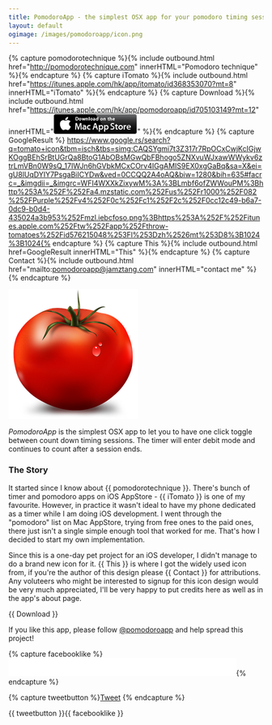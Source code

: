 ```yaml
---
title: PomodoroApp - the simplest OSX app for your pomodoro timing sessions 
layout: default
ogimage: /images/pomodoroapp/icon.png
---
```


{% capture pomodorotechnique %}{% include outbound.html href="http://pomodorotechnique.com" innerHTML="Pomodoro technique" %}{% endcapture %}
{% capture iTomato %}{% include outbound.html href="https://itunes.apple.com/hk/app/itomato/id368353070?mt=8" innerHTML="iTomato" %}{% endcapture %}
{% capture Download %}{% include outbound.html href="https://itunes.apple.com/hk/app/pomodoroapp/id705103149?mt=12" innerHTML="<img src='/images/itunes/Mac_App_Store/Download_on_the_Mac_App_Store_Badge_US-UK_165x40_0824.png' />" %}{% endcapture %}
{% capture GoogleResult %}
https://www.google.rs/search?q=tomato+icon&tbm=isch&tbs=simg:CAQSYgmi7t3Z317r7RpOCxCwjKcIGjwKOggBEhSrBtUGrQa8BtoG1AbOBsMGwQbFBhogo5ZNXvuWJxawWWykv6ztrLmVBn0W9sQ_17IWJn6hGVbkMCxCOrv4IGgAMIS9EX0xgGaBq&sa=X&ei=gU8lUqDYIY7PsgaBiICYDw&ved=0CCQQ2A4oAQ&biw=1280&bih=635#facrc=_&imgdii=_&imgrc=WFI4WXXkZixywM%3A%3BLmbf6ofZWWouPM%3Bhttp%253A%252F%252Fa4.mzstatic.com%252Fus%252Fr1000%252F082%252FPurple%252Fv4%252F0c%252Fc1%252F2c%252F0cc12c49-b6a7-0dc9-b0d4-435024a3b953%252Fmzl.iebcfoso.png%3Bhttps%253A%252F%252Fitunes.apple.com%252Ftw%252Fapp%252Fthrow-tomatoes%252Fid576215048%253Fl%253Dzh%2526mt%253D8%3B1024%3B1024{% endcapture %}
{% capture This %}{% include outbound.html href=GoogleResult innerHTML="This" %}{% endcapture %}
{% capture Contact %}{% include outbound.html href="mailto:pomodoroapp@jamztang.com" innerHTML="contact me" %}{% endcapture %}

<script>!function(d,s,id){var js,fjs=d.getElementsByTagName(s)[0],p=/^http:/.test(d.location)?'http':'https';if(!d.getElementById(id)){js=d.createElement(s);js.id=id;js.src=p+'://platform.twitter.com/widgets.js';fjs.parentNode.insertBefore(js,fjs);}}(document, 'script', 'twitter-wjs');</script>

<img src="/images/pomodoroapp/icon.png" />

_PomodoroApp_ is the simplest OSX app to let you to have one click toggle between count down timing sessions. The timer will enter debit mode and continues to count after a session ends.

### The Story

It started since I know about {{ pomodorotechnique }}. There's bunch of timer and pomodoro apps on iOS AppStore - {{ iTomato }} is one of my favourite. However, in practice it wasn't ideal to have my phone dedicated as a timer while I am doing iOS development. I went through the "pomodoro" list on Mac AppStore, trying from free ones to the paid ones, there just isn't a single simple enough tool that worked for me. That's how I decided to start my own implementation.

Since this is a one-day pet project for an iOS developer, I didn't manage to do a brand new icon for it. {{ This }} is where I got the widely used icon from, if you're the author of this design please {{ Contact }} for attributions. Any voluteers who might be interested to signup for this icon design would be very much appreciated, I'll be very happy to put credits here as well as in the app's about page.

{{ Download }}

If you like this app, please follow [@pomodoroapp](http://twitter.com/pomodoroapp) and help spread this project!

{% capture facebooklike %}<iframe src="//www.facebook.com/plugins/like.php?href=http%3A%2F%2Fjamztang.com%2Fpomodoroapp&amp;width=450&amp;height=35&amp;colorscheme=light&amp;layout=standard&amp;action=like&amp;show_faces=false&amp;send=true&amp;appId=514720901947348" scrolling="no" frameborder="0" style="border:none; overflow:hidden; width:450px; height:35px;" allowTransparency="true"></iframe>{% endcapture %} 

{% capture tweetbutton %}<a href="https://twitter.com/share" class="twitter-share-button" data-via="PomodoroApp">Tweet</a> {% endcapture %} 

{{ tweetbutton }}{{ facebooklike }}

